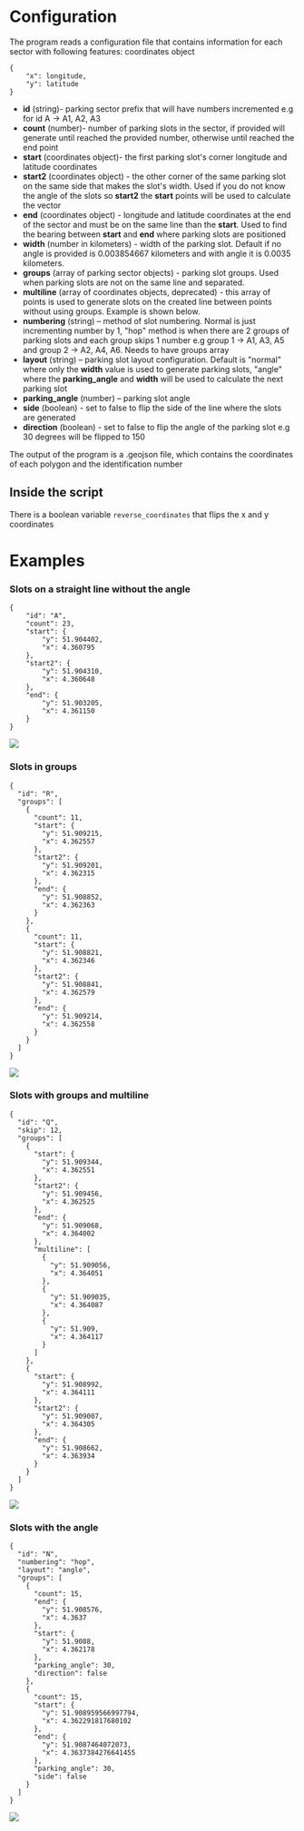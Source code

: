 
# Configuration
The program reads a configuration file that contains information for each sector with following
features:
coordinates object

    {
	    "x": longitude,
	    "y": latitude
    }

 - **id** (string)- parking sector prefix that will have numbers incremented e.g for id A -> A1, A2, A3
 - **count** (number)- number of parking slots in the sector, if provided will generate until reached the provided number, otherwise until reached the end point
 - **start** (coordinates object)- the first parking slot's corner longitude and latitude coordinates 
 - **start2** (coordinates object) - the other corner of the same parking slot on the same side that makes the slot's width. Used if you do not know the angle of the slots so **start2** the **start** points will be used to calculate the vector
 - **end** (coordinates object) - longitude and latitude coordinates at the end of the sector and must be on the same line than the **start**. Used to find the bearing between **start** and **end** where parking slots are positioned 
 - **width** (number in kilometers) - width of the parking slot. Default if no angle is provided is 0.003854667 kilometers and with angle it is 0.0035 kilometers.  
 - **groups** (array of parking sector objects) - parking slot groups. Used when parking slots are not on the same line and separated.
 - **multiline** (array of coordinates objects, deprecated) - this array of points is used to generate slots on the created line between points without using groups. Example is shown below.
 - **numbering** (string) – method of slot numbering. Normal is just incrementing number by 1, "hop" method is when there are 2 groups of parking slots and each group skips 1 number e.g group 1 -> A1, A3, A5 and group 2 -> A2, A4, A6. Needs to have groups array
 - **layout** (string) – parking slot layout configuration. Default is "normal" where only the **width** value is used to generate parking slots, "angle" where the **parking_angle** and **width** will be used to calculate the next parking slot
 - **parking_angle** (number) – parking slot angle
 - **side** (boolean) - set to false to flip the side of the line where the slots are generated
 - **direction** (boolean) - set to false to flip the angle of the parking slot e.g 30 degrees will be flipped to 150

The output of the program is a .geojson file, which contains the coordinates of each polygon and
the identification number

## Inside the script
There is a boolean variable ``` reverse_coordinates ``` that flips the x and y coordinates

# Examples
### Slots on a straight line without the angle

```
{
	"id": "A",
	"count": 23,
	"start": {
		"y": 51.904402,
		"x": 4.360795
	},
	"start2": {
		"y": 51.904310,
		"x": 4.360648
	},
	"end": {
		"y": 51.903205,
		"x": 4.361150
	}
}
```

![](https://i.imgur.com/ukJjbx3.png)

### Slots in groups

```
{
  "id": "R",
  "groups": [
    {
      "count": 11,
      "start": {
        "y": 51.909215,
        "x": 4.362557
      },
      "start2": {
        "y": 51.909201,
        "x": 4.362315
      },
      "end": {
        "y": 51.908852,
        "x": 4.362363
      }
    },
    {
      "count": 11,
      "start": {
        "y": 51.908821,
        "x": 4.362346
      },
      "start2": {
        "y": 51.908841,
        "x": 4.362579
      },
      "end": {
        "y": 51.909214,
        "x": 4.362558
      }
    }
  ]
}
```
![](https://i.imgur.com/QUQgPSN.png)
### Slots with groups and multiline 
```
{
  "id": "Q",
  "skip": 12,
  "groups": [
    {
      "start": {
        "y": 51.909344,
        "x": 4.362551
      },
      "start2": {
        "y": 51.909456,
        "x": 4.362525
      },
      "end": {
        "y": 51.909068,
        "x": 4.364002
      },
      "multiline": [
        {
          "y": 51.909056,
          "x": 4.364051
        },
        {
          "y": 51.909035,
          "x": 4.364087
        },
        {
          "y": 51.909,
          "x": 4.364117
        }
      ]
    },
    {
      "start": {
        "y": 51.908992,
        "x": 4.364111
      },
      "start2": {
        "y": 51.909007,
        "x": 4.364305
      },
      "end": {
        "y": 51.908662,
        "x": 4.363934
      }
    }
  ]
}
```
![](https://i.imgur.com/4xNg3MT.png)
### Slots with the angle
```
{
  "id": "N",
  "numbering": "hop",
  "layout": "angle",
  "groups": [
    {
      "count": 15,
      "end": {
        "y": 51.908576,
        "x": 4.3637
      },
      "start": {
        "y": 51.9088,
        "x": 4.362178
      },
      "parking_angle": 30,
      "direction": false
    },
    {
      "count": 15,
      "start": {
        "y": 51.908959566997794,
        "x": 4.362291817680102
      },
      "end": {
        "y": 51.9087464072073,
        "x": 4.3637384276641455
      },
      "parking_angle": 30,
      "side": false
    }
  ]
}
```
![](https://i.imgur.com/XlTGJWQ.png)
